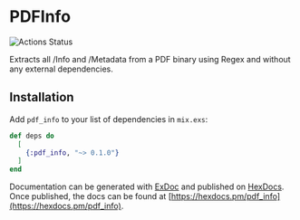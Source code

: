 # PDFInfo

![Actions Status](https://github.com/preciz/pdf_info/workflows/test/badge.svg)

Extracts all /Info and /Metadata from a PDF binary using Regex
and without any external dependencies.

## Installation

Add `pdf_info` to your list of dependencies in `mix.exs`:

```elixir
def deps do
  [
    {:pdf_info, "~> 0.1.0"}
  ]
end
```

Documentation can be generated with [ExDoc](https://github.com/elixir-lang/ex_doc)
and published on [HexDocs](https://hexdocs.pm). Once published, the docs can
be found at [https://hexdocs.pm/pdf_info](https://hexdocs.pm/pdf_info).

